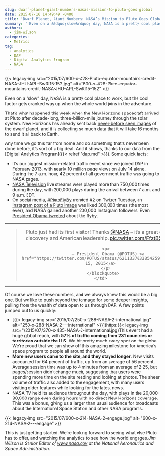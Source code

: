 ```yaml
---
slug: dwarf-planet-giant-numbers-nasas-mission-to-pluto-goes-global
date: 2015-07-16 14:49:49 -0400
title: 'Dwarf Planet, Giant Numbers: NASA’s Mission to Pluto Goes Global'
summary: ' Even on a &ldquo;slow&rdquo; day, NASA is a pretty cool place to work, but the cool factor gets cranked way up when the whole world joins in the adventure. That&rsquo;s what happened this week when the New Horizons spacecraft arrived at Pluto after decade-long, three-billion-mile journey through the solar system.'
authors:
  - jim-wilson
categories:
  - Metrics
tag:
  - analytics
  - DAP
  - Digital Analytics Program
  - NASA
---
```


{{< legacy-img src="2015/07/600-x-428-Pluto-equator-mountains-credit-NASA-JHU-APL-SwRI15-152.jpg" alt="600-x-428-Pluto-equator-mountains-credit-NASA-JHU-APL-SwRI15-152" >}}

Even on a “slow” day, NASA is a pretty cool place to work, but the cool factor gets cranked way up when the whole world joins in the adventure.

That’s what happened this week when the [New Horizons](http://www.nasa.gov/mission_pages/newhorizons/main/index.html) spacecraft arrived at Pluto after decade-long, three-billion-mile journey through the solar system. New Horizons has already sent back [never-before seen images](http://www.nasa.gov/mission_pages/newhorizons/images/index.html) of the dwarf planet, and it is collecting so much data that it will take 16 months to send it all back to Earth.

Any time we go this far from home and do something that’s never been done before, it’s sort of a big deal. And it shows, thanks to our data from the [Digital Analytics Program]({{< relref "dap.md" >}}). Some quick facts:

  * It’s our biggest mission-related traffic event since we joined DAP in February 2013, with nearly 10 million page views on July 14 alone. During the 7 a.m. hour, 42 percent of all government traffic was going to NASA pages.
  * [NASA Television](http://www.nasa.gov/multimedia/nasatv/index.html) live streams were played more than 750,000 times during the day, with 200,000 plays during the arrival between 7 a.m. and 9 a.m. EDT.
  * On social media, [#PlutoFlyBy](https://twitter.com/search?q=%23PlutoFlyby) trended #2 on Twitter Tuesday, an [Instagram post of a Pluto image](https://instagram.com/p/5HTXKMoaFL/) was liked 300,000 times (the most ever), and NASA gained another 200,000 Instagram followers. Even [President Obama tweeted](https://twitter.com/POTUS/status/621133763385425920) about the flyby.

<table style="width: 100%">
  <tr>
    <td style="text-align: center">
      <blockquote class="twitter-tweet" lang="en">
        <p dir="ltr" lang="en">
          Pluto just had its first visitor! Thanks <a href="https://twitter.com/NASA">@NASA</a> &#8211; it&#8217;s a great day for discovery and American leadership. <a href="http://t.co/FfztBSMbK0">pic.twitter.com/FfztBSMbK0</a>
        </p>
        
        <p>
          — President Obama (@POTUS) <a href="https://twitter.com/POTUS/status/621133763385425920">July 15, 2015</a>
        </p>
      </blockquote>
    </td>
  </tr>
</table>

Of course we love these numbers, and we always knew this would be a big one. But we like to push beyond the tonnage for some deeper insights, pulling from the wealth of data open to us through DAP. A few points jumped out to us quickly:

  * [{{< legacy-img src="2015/07/250-x-288-NASA-2-international.jpg" alt="250-x-288-NASA-2\---international" >}}](https:{{< legacy-img src="/2015/07/370-x-435-NASA-2-international.jpg)This event had a huge global reach, with **57% of traffic coming from 231 countries or territories outside the U.S.** We hit pretty much every spot on the globe. We’re proud that we can show off this amazing milestone for America’s space program to people all around the world.
  * **More new users came to the site, and they stayed longer**. New visits accounted for 64 percent of traffic, up from an average of 56 percent. Average session time was up to 4 minutes from an average of 2:25, but pages/session didn’t change much, suggesting that users were spending more time on the site reading and looking at photos. The sheer volume of traffic also added to the engagement, with many users visiting older features while looking for the latest news.
  * NASA TV held its audience throughout the day, with plays in the 20,000-30,000 range even during hours with no direct New Horizons coverage. This was a bonus, giving us a larger than usual audience for broadcasts about the International Space Station and other NASA programs.

{{< legacy-img src="2015/07/600-x-214-NASA-2-engage.jpg" alt="600-x-214-NASA-2\---engage" >}}
  
This is just getting started. We’re looking forward to seeing what else Pluto has to offer, and watching the analytics to see how the world engages._Jim Wilson is Senior Editor of www.nasa.gov at the National Aeronautics and Space Administration._